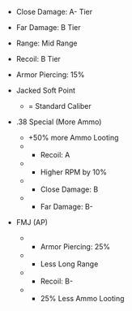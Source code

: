 * Close Damage: A- Tier
* Far Damage: B Tier
* Range: Mid Range
* Recoil: B Tier
* Armor Piercing: 15%

* Jacked Soft Point
	* = Standard Caliber
* .38 Special (More Ammo)
	* +50% more Ammo Looting
	* + Recoil: A
	* + Higher RPM by 10%
	* - Close Damage: B
	* - Far Damage: B-
* FMJ (AP)
	* + Armor Piercing: 25%
	* - Less Long Range
	* - Recoil: B-
	* - 25% Less Ammo Looting
